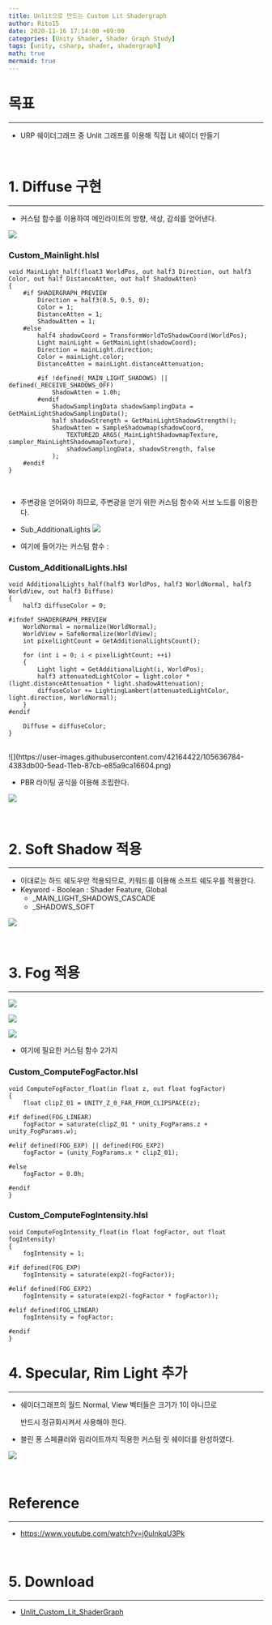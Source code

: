 ```yaml
---
title: Unlit으로 만드는 Custom Lit Shadergraph
author: Rito15
date: 2020-11-16 17:14:00 +09:00
categories: [Unity Shader, Shader Graph Study]
tags: [unity, csharp, shader, shadergraph]
math: true
mermaid: true
---
```


# 목표
---
- URP 쉐이더그래프 중 Unlit 그래프를 이용해 직접 Lit 쉐이더 만들기

<br>

# 1. Diffuse 구현
---
- 커스텀 함수를 이용하여 메인라이트의 방향, 색상, 감쇠를 얻어낸다.

![](https://user-images.githubusercontent.com/42164422/105636772-2ea74780-5ead-11eb-9533-e4094fba622c.png)

### Custom_Mainlight.hlsl

```hlsl
void MainLight_half(float3 WorldPos, out half3 Direction, out half3 Color, out half DistanceAtten, out half ShadowAtten)
{
    #if SHADERGRAPH_PREVIEW
        Direction = half3(0.5, 0.5, 0);
        Color = 1;
        DistanceAtten = 1;
        ShadowAtten = 1;
    #else
        half4 shadowCoord = TransformWorldToShadowCoord(WorldPos);
        Light mainLight = GetMainLight(shadowCoord);
        Direction = mainLight.direction;
        Color = mainLight.color;
        DistanceAtten = mainLight.distanceAttenuation;

        #if !defined(_MAIN_LIGHT_SHADOWS) || defined(_RECEIVE_SHADOWS_OFF)
            ShadowAtten = 1.0h;
        #endif
            ShadowSamplingData shadowSamplingData = GetMainLightShadowSamplingData();
            half shadowStrength = GetMainLightShadowStrength();
            ShadowAtten = SampleShadowmap(shadowCoord,
                TEXTURE2D_ARGS(_MainLightShadowmapTexture, sampler_MainLightShadowmapTexture),
                shadowSamplingData, shadowStrength, false
            );
    #endif
}
```

<br>

- 주변광을 얻어와야 하므로, 주변광을 얻기 위한 커스텀 함수와 서브 노드를 이용한다.

- Sub_AdditionalLights
![](https://user-images.githubusercontent.com/42164422/105636788-467ecb80-5ead-11eb-839e-edfdcb41ba3d.png)

- 여기에 들어가는 커스텀 함수 :

### Custom_AdditionalLights.hlsl

```hlsl
void AdditionalLights_half(half3 WorldPos, half3 WorldNormal, half3 WorldView, out half3 Diffuse)
{
    half3 diffuseColor = 0;
    
#ifndef SHADERGRAPH_PREVIEW
    WorldNormal = normalize(WorldNormal);
    WorldView = SafeNormalize(WorldView);
    int pixelLightCount = GetAdditionalLightsCount();

    for (int i = 0; i < pixelLightCount; ++i)
    {
        Light light = GetAdditionalLight(i, WorldPos);
        half3 attenuatedLightColor = light.color * (light.distanceAttenuation * light.shadowAttenuation);
        diffuseColor += LightingLambert(attenuatedLightColor, light.direction, WorldNormal);
    }
#endif

    Diffuse = diffuseColor;
}
```

<br>
![](https://user-images.githubusercontent.com/42164422/105636784-4383db00-5ead-11eb-87cb-e85a9ca16604.png)

- PBR 라이팅 공식을 이용해 조립한다.

![](https://user-images.githubusercontent.com/42164422/105636782-3ff05400-5ead-11eb-9ba9-52cd27ff747b.png)

<br>

# 2. Soft Shadow 적용
---
- 이대로는 하드 쉐도우만 적용되므로, 키워드를 이용해 소프트 쉐도우를 적용한다.
- Keyword - Boolean : Shader Feature, Global
  - _MAIN_LIGHT_SHADOWS_CASCADE
  - _SHADOWS_SOFT

![](https://user-images.githubusercontent.com/42164422/105636797-4979bc00-5ead-11eb-87fe-5988de4e3364.png)

<br>

# 3. Fog 적용
---

![](https://user-images.githubusercontent.com/42164422/105636800-4bdc1600-5ead-11eb-87b9-6b11d8b767e6.png)

![](https://user-images.githubusercontent.com/42164422/105636824-6adaa800-5ead-11eb-99f0-d7113ec00d11.png)

![](https://user-images.githubusercontent.com/42164422/105637321-459b6900-5eb0-11eb-8f37-c9ed352cae5d.png)

- 여기에 필요한 커스텀 함수 2가지

### Custom_ComputeFogFactor.hlsl

```hlsl
void ComputeFogFactor_float(in float z, out float fogFactor)
{
    float clipZ_01 = UNITY_Z_0_FAR_FROM_CLIPSPACE(z);

#if defined(FOG_LINEAR)
    fogFactor = saturate(clipZ_01 * unity_FogParams.z + unity_FogParams.w);

#elif defined(FOG_EXP) || defined(FOG_EXP2)
    fogFactor = (unity_FogParams.x * clipZ_01);

#else
    fogFactor = 0.0h;

#endif
}
```

### Custom_ComputeFogIntensity.hlsl

```hlsl
void ComputeFogIntensity_float(in float fogFactor, out float fogIntensity)
{
    fogIntensity = 1;

#if defined(FOG_EXP)
    fogIntensity = saturate(exp2(-fogFactor));

#elif defined(FOG_EXP2)
    fogIntensity = saturate(exp2(-fogFactor * fogFactor));

#elif defined(FOG_LINEAR)
    fogIntensity = fogFactor;

#endif
}
```

# 4. Specular, Rim Light 추가
---
- 쉐이더그래프의 월드 Normal, View 벡터들은 크기가 1이 아니므로

  반드시 정규화시켜서 사용해야 한다.

- 블린 퐁 스페큘러와 림라이트까지 적용한 커스텀 릿 쉐이더를 완성하였다.

![](https://user-images.githubusercontent.com/42164422/105636833-729a4c80-5ead-11eb-8196-87b5c6ce6ca7.png)

<br>

# Reference
---
- <https://www.youtube.com/watch?v=j0uInkqU3Pk>

<br>

# 5. Download
---
- [Unlit_Custom_Lit_ShaderGraph](https://github.com/rito15/Images/files/5862666/2021_0117_Unlit_Custom_Lit.zip)